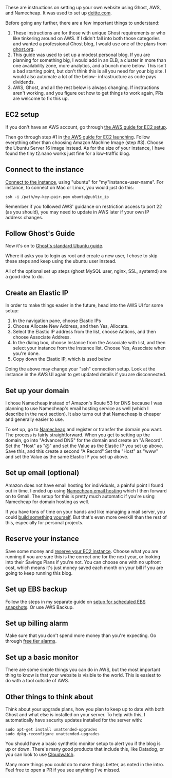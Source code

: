 These are instructions on setting up your own website using Ghost,
AWS, and Namecheap.  It was used to set up [deitte.com](http://deitte.com/).

Before going any further, there are a few important things to understand:

1. These instructions are for those with unique Ghost requirements or
   who like tinkering around on AWS.  If I didn't fall into both those
   categories and wanted a professional Ghost blog, I would use one of
   the plans from [ghost.org](https://ghost.org/pricing/).
2. This guide was used to set up a modest personal blog.  If you are
   planning for something big, I would add in an ELB, a cluster in
   more than one availability zone, more analytics, and a bunch more below.  This
   isn't a bad starting point, but don't think this is all you need
   for your big site.  I would also automate a lot of the below-
   infrastructure as code pays dividends.
3. AWS, Ghost, and all the rest below is always changing.  If
   instructions aren't working, and you figure out how to get things
   to work again, PRs are welcome to fix this up.

## EC2 setup
If you don't have an AWS account, go through [the AWS guide for EC2 setup](http://docs.aws.amazon.com/AWSEC2/latest/UserGuide/get-set-up-for-amazon-ec2.html).

Then go through step #1 in
[the AWS guide for EC2 launching](http://docs.aws.amazon.com/AWSEC2/latest/UserGuide/ec2-launch-instance_linux.html). Follow
everything other than choosing Amazon Machine Image (step #3). Choose
the Ubuntu Server 16 image instead.  As for the size of your instance,
I have found the tiny t2.nano works just fine for a low-traffic blog.

## Connect to the instance
[Connect to the
instance](https://docs.aws.amazon.com/AWSEC2/latest/UserGuide/AccessingInstancesLinux.html),
using "ubuntu" for "my"instance-user-name". For instance, to connect on Mac or Linux, you would just do this:
```
ssh -i /path/my-key-pair.pem ubuntu@public_ip
```

Remember if you followed AWS' guidance on restriction access to port
22 (as you should), you may need to update in AWS later if your own IP
address changes.

## Follow Ghost's Guide

Now it's on to
[Ghost's standard Ubuntu guide](https://ghost.org/docs/install/ubuntu/).

Where it asks you to login as root and create a new user, I chose to
skip these steps and keep using the ubuntu user instead.

All of the optional set up steps (ghost MySQL user, nginx, SSL,
systemd) are a good idea to do.

## Create an Elastic IP
In order to make things easier in the future, head into the AWS UI for some setup:

1. In the navigation pane, choose Elastic IPs
2. Choose Allocate New Address, and then Yes, Allocate.
3. Select the Elastic IP address from the list, choose Actions, and then choose Associate Address.
4. In the dialog box, choose Instance from the Associate with list, and then select your instance from the Instance list. Choose Yes, Associate when you're done.
5. Copy down the Elastic IP, which is used below

Doing the above may change your "ssh" connection setup.  Look at the
instance in the AWS UI again to get updated details if you are
disconnected.

## Set up your domain
I chose Namecheap instead of Amazon's Route 53 for DNS because I was planning to use Namecheap's email hosting service as well (which I describe in the next section).  It also turns out that Namecheap is cheaper and generally easier to use.

To set up, go to [Namecheap](https://www.namecheap.com/) and register or transfer the domain you want.  The process is fairly straightforward.  When you get to setting up the domain, go into "Advanced DNS" for the domain and create an "A Record".  Set the "Host" as "@" and set the Value as the Elastic IP you set up above.  Save this, and this create a second "A Record"  Set the "Host" as "www" and set the Value as the same Elastic IP you set up above.

## Set up email (optional)
Amazon does not have email hosting for individuals, a painful point I found out in time.  I ended up using [Namecheap email hosting](https://www.namecheap.com/hosting/email.aspx) which I then forward on to Gmail.  The setup for this is pretty much automatic if you're using Namecheap for domain hosting as well.

If you have tons of time on your hands and like managing a mail server, you could [build something yourself](https://avix.co/blog/creating-your-own-mail-server-amazon-ec2-postfix-dovecot-postgresql-amavis-spamassassin-apache-and-squirrelmail-part-1/).  But that's even more overkill than the rest of this, especially for personal projects.

## Reserve your instance
Save some money and
[reserve your EC2 instance](https://aws.amazon.com/ec2/pricing/reserved-instances/buyer/).
Choose what you are running if you are sure this is the correct one
for the next year, or looking into their Savings Plans if you're not.
You can choose one with no upfront cost, which means it's just money
saved each month on your bill if you are going to keep running this blog.

## Set up EBS backup
Follow the steps in my separate guide on
[setup for scheduled EBS snapshots](https://github.com/bdeitte/scheduled-snapshots).
Or use AWS Backup.

## Set up billing alarm
Make sure that you don't spend more money than you're expecting.  Go
through [free tier alarms](http://docs.aws.amazon.com/awsaccountbilling/latest/aboutv2/free-tier-alarms.html).

## Set up a basic monitor
There are some simple things you can do in AWS, but the most important thing to know is that your website is visible to the world.  This is easiest to do with a tool outside of AWS.

## Other things to think about

Think about your upgrade plans, how you plan to keep up to date with
both Ghost and what else is installed on your server.   To help with
this, I automatically have security updates installed for the server
with:

```
sudo apt-get install unattended-upgrades
sudo dpkg-reconfigure unattended-upgrades
```

You should have a basic synthetic monitor setup to alert you if the
blog is up or down.  There's many good products that include this,
like Datadog, or you can look to use [Cloudwatch](https://docs.aws.amazon.com/AmazonCloudWatch/latest/monitoring/CloudWatch_Synthetics_Canaries.html).

Many more things you could do to make things better, as noted in the
intro.  Feel free to open a PR if you see anything I've missed.
